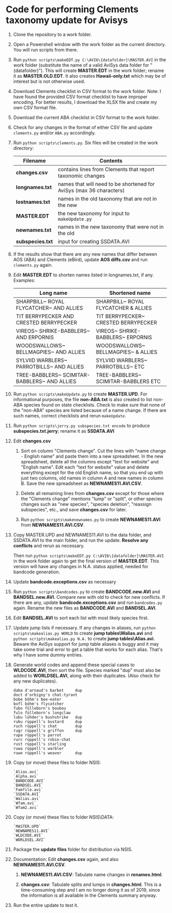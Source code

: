 # Code for performing Clements taxonomy update for Avisys

1. Clone the repository to a work folder.

1. Open a Powershell window with the work folder as the current directory. You will run scripts from there.

1. Run `python scripts\makeEDT.py C:\AVI6\{datafolder}\MASTER.AVI` in the work folder
   (substitute the name of a valid AviSys data folder for "{datafolder}").
   This will create **MASTER.EDT** in the work folder; rename it as **MASTER.OLD.EDT**.
   It also creates **Hawaii-only.txt** which may be of interest but is not otherwise used.

1. Download Clements checklist in CSV format to the work folder. Note: I have found the provided CSV format checklist
   to have improper encoding. For better results, I download the XLSX file and create my own CSV format file.

1. Download the current ABA checklist in CSV format to the work folder.

1. Check for any changes in the format of either CSV file and update `clements.py` and/or `ABA.py` accordingly.

1. Run `python scripts\clements.py`. Six files will be created in the work directory:

    | Filename | Contents|
    | --- | --- |
    | **changes.csv**    | contains lines from Clements that report taxonomic changes
    | **longnames.txt**  | names that will need to be shortened for AviSys (max 36 characters)
    | **lostnames.txt**  | names in the old taxonomy that are not in the new
    | **MASTER.EDT**     | the new taxonomy for input to `makeUpdate.py`
    | **newnames.txt**   | names in the new taxonomy that were not in the old
    | **subspecies.txt** | input for creating SSDATA.AVI

1. If the results show that there are any new names that differ between AOS (ABA) and Clements (eBird),
update **AOS diffs.csv** and run `clements.py` again.

1. Edit **MASTER.EDT** to shorten names listed in longnames.txt, if any. Examples:

    | Long name | Shortened name
    | --------- | ---
    | SHARPBILL~ ROYAL FLYCATCHER~ AND ALLIES | SHARPBILL~ ROYAL FLYCATCHER & ALLIES
    | TIT BERRYPECKER AND CRESTED BERRYPECKER | TIT BERRYPECKER~ CRESTED BERRYPECKER
    | VIREOS~ SHRIKE-BABBLERS~ AND ERPORNIS | VIREOS~ SHRIKE-BABBLERS~ ERPORNIS
    | WOODSWALLOWS~ BELLMAGPIES~ AND ALLIES | WOODSWALLOWS~ BELLMAGPIES~ & ALLIES
    | SYLVIID WARBLERS~ PARROTBILLS~ AND ALLIES | SYLVIID WARBLERS~ PARROTBILLS~ ETC
    | TREE-BABBLERS~ SCIMITAR-BABBLERS~ AND ALLIES | TREE-BABBLERS~ SCIMITAR-BABBLERS ETC

1. Run `python scripts\makeUpdate.py` to create **MASTER.UPD**.
   For informational purposes, the file **non-ABA.txt** is also created to list non-ABA species found on state checklists.
   Check to make sure that none of the "non-ABA" species are listed because of a name change. If there are such names, correct checklists and rerun `makeUpdate`.

1. Run `python scripts\jerry.py subspecies.txt encode` to produce **subspecies.txt.jerry**; rename it as **SSDATA.AVI**

1. Edit **changes.csv**
   1. Sort on column "Clements change".
   Cut the lines with "name change - English name" and paste them into a new spreadsheet.
   In the new spreadsheet, delete all the columns except "text for website" and "English name".
   Edit each "text for website" value and delete everything except for the old English name,
   so that you end up with just two columns, old names in column A and new names in column B.
   Save the new spreadsheet as **NEWNAMES11.AVI.CSV**.

   1. Delete all remaining lines from **changes.csv** except for those where the "Clements change" mentions "lump" or "split", or other species changes such as "new species", "species deletion", "reassign subspecies", etc., and save **changes.csv** for later.

   1. Run `python scripts\makenewnames.py` to create **NEWNAMES11.AVI** from **NEWNAMES11.AVI.CSV**.

1. Copy MASTER.UPD and NEWNAMES11.AVI to the data folder, and SSDATA.AVI to the main folder, and run the update. **Resolve any conflicts** and rerun as necessary.

   Then run `python scripts\makeEDT.py C:\AVI6\{datafolder}\MASTER.AVI` in the work folder again to get the final version of
   **MASTER.EDT**. This version will have any changes in N.A. status applied, needed for bandcode generation.

1. Update **bandcode.exceptions.csv** as necessary

1. Run `python scripts\bandcodes.py` to create **BANDCODE.new.AVI** and **BANDSEL.new.AVI**.
   Compare new with old to check for new conflicts. If there are any, update **bandcode.exceptions.csv** and run `bandcodes.py` again.
   Rename the new files as **BANDCODE.AVI** and **BANDSEL.AVI**.

1. Edit **BANDSEL.AVI** to sort each list with most likely species first.

1. Update jump lists if necessary.
   If any changes in aliases, run `python scripts\makealias.py WORLD` to create **jump tables\Walias.avi**
   and `python scripts\makealias.py N.A.` to create **jump tables\Alias.avi**.
   Beware the AviSys support for jump table aliases is buggy and it may take some trial and error to get a table that works for each alias.
   That's why I have some dummy entries.

1. Generate world codes and append these special cases to **WLDCODE.AVI**, then sort the file. Species marked "dup" must also be added to **WORLDSEL.AVI**, along with their duplicates.
(Also check for any new duplicates).
    ```
    daba d'arnaud's barbet     dup
    doct d'orbigny's chat-tyrant
    bobe böhm's bee-eater
    bofl böhm's flycatcher
    fubo fülleborn's boubou
    fulo fülleborn's longclaw
    lubu lühder's bushshrike   dup
    rubu rüppell's bustard     dup
    ruch rüppell's chat        dup
    rugr rüppell's griffon     dup
    rupa rüppell's parrot
    rurc rüppell's robin-chat
    rust rüppell's starling
    ruwa rüppell's warbler
    ruwe rüppell's weaver      dup
    ```

1. Copy (or move) these files to folder NSIS:
   ```
   `Alias.avi`
   `Alpha.avi`
   `BANDCODE.AVI`
   `BANDSEL.AVI`
   `Famfile.avi`
   `SSDATA.AVI`
   `Walias.avi`
   `Wfam.avi`
   `Wfam2.avi`
   ```

1. Copy (or move) these files to folder NSIS\DATA:
   ```
   `MASTER.UPD`
   `NEWNAMES11.AVI`
   `WLDCODE.AVI`
   `WORLDSEL.AVI`
   ```

1. Package the **update files** folder for distribution via NSIS.

1. Documentation: Edit **changes.csv** again, and also **NEWNAMES11.AVI.CSV**.
   1. **NEWNAMES11.AVI.CSV**: Tabulate name changes in **renames.html**.

   2. **changes.csv**: Tabulate splits and lumps in **changes.html**.
   This is a time-consuming step and I am no longer doing it as of 2019, since the information is all available in the Clements summary anyway.

1. Run the entire update to test it.

